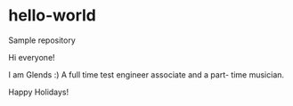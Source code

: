 # hello-world
Sample repository

Hi everyone!

I am Glends :) A full time test engineer associate and a part- time musician. 

Happy Holidays! 
